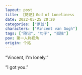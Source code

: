 ```yaml
---
layout: post
title: 【随记】God of Loneliness
date: 2022-05-25 20:20
categories: ["原创"]
characters: ["Vincent van Gogh"]
tags: ["随记", "句子", "孤独"]
pov: 第一人称视角
origin: 个站
---
```


“Vincent, I'm lonely.”

“I got you.”

<p style="color: #0000; text-indent: 2em">
Thank you, God of Loneliness.
</p>
